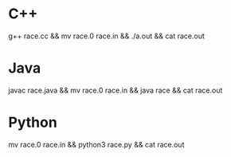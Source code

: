 # C++
g++ race.cc && mv race.0 race.in && ./a.out && cat race.out

# Java
javac race.java && mv race.0 race.in && java race && cat race.out

# Python
mv race.0 race.in && python3 race.py && cat race.out
